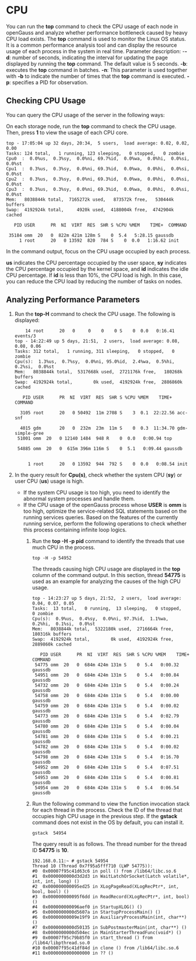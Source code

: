 # CPU<a name="EN-US_TOPIC_0289900497"></a>

You can run the  **top**  command to check the CPU usage of each node in openGauss and analyze whether performance bottleneck caused by heavy CPU load exists.
The **top** command is used to monitor the Linux OS status. It is a common performance analysis tool and can display the resource usage of each process in the system in real time.
Parameter description:
-**-d**: number of seconds, indicating the interval for updating the page displayed by running the **top** command. The default value is 5 seconds. **-b**: executes the **top** command in batches. **-n**: This parameter is used together with **-b** to indicate the number of times that the **top** command is executed. **-p**: specifies a PID for observation.

## Checking CPU Usage<a name="en-us_topic_0283136982_en-us_topic_0237121486_en-us_topic_0073253546_en-us_topic_0040046498_section5417561019132"></a>

You can query the CPU usage of the server in the following ways:

On each storage node, run the  **top**  command to check the CPU usage. Then, press  **1**  to view the usage of each CPU core.

```
top - 17:05:04 up 32 days, 20:34,  5 users,  load average: 0.02, 0.02, 0.00
Tasks: 124 total,   1 running, 123 sleeping,   0 stopped,   0 zombie
Cpu0  :  0.0%us,  0.3%sy,  0.0%ni, 69.7%id,  0.0%wa,  0.0%hi,  0.0%si,  0.0%st
Cpu1  :  0.3%us,  0.3%sy,  0.0%ni, 69.3%id,  0.0%wa,  0.0%hi,  0.0%si,  0.0%st
Cpu2  :  0.3%us,  0.3%sy,  0.0%ni, 69.3%id,  0.0%wa,  0.0%hi,  0.0%si,  0.0%st
Cpu3  :  0.3%us,  0.3%sy,  0.0%ni, 69.3%id,  0.0%wa,  0.0%hi,  0.0%si,  0.0%st
Mem:   8038844k total,  7165272k used,   873572k free,   530444k buffers
Swap:  4192924k total,     4920k used,  4188004k free,  4742904k cached

   PID USER      PR  NI  VIRT  RES  SHR S %CPU %MEM    TIME+  COMMAND                                                                                                                                                                      
                                                                                                                                                                   
 35184 omm  20   0  822m 421m 128m S    0  5.4   5:28.15 gaussdb                                                                                                                                                                       
     1 root      20   0 13592  820  784 S    0  0.0   1:16.62 init            
```

In the command output, focus on the CPU usage occupied by each process.

**us**  indicates the CPU percentage occupied by the user space,  **sy**  indicates the CPU percentage occupied by the kernel space, and  **id**  indicates the idle CPU percentage. If  **id**  is less than 10%, the CPU load is high. In this case, you can reduce the CPU load by reducing the number of tasks on nodes.

## Analyzing Performance Parameters<a name="en-us_topic_0283136982_en-us_topic_0237121486_en-us_topic_0073253546_en-us_topic_0040046498_section1965795485640"></a>

1.  Run the  **top-H**  command to check the CPU usage. The following is displayed:

    ```
        14 root      20   0     0    0    0 S    0  0.0   0:16.41 events/3                  
    top - 14:22:49 up 5 days, 21:51,  2 users,  load average: 0.08, 0.08, 0.06
    Tasks: 312 total,   1 running, 311 sleeping,   0 stopped,   0 zombie
    Cpu(s):  1.3%us,  0.7%sy,  0.0%ni, 95.0%id,  2.4%wa,  0.5%hi,  0.2%si,  0.0%st
    Mem:   8038844k total,  5317668k used,  2721176k free,   180268k buffers
    Swap:  4192924k total,        0k used,  4192924k free,  2886860k cached
    
       PID USER      PR  NI  VIRT  RES  SHR S %CPU %MEM    TIME+  COMMAND                  
                      
      3105 root      20   0 50492  11m 2708 S    3  0.1  22:22.56 acc-snf                   
                    
      4015 gdm       20   0  232m  23m  11m S    0  0.3  11:34.70 gdm-simple-gree           
     51001 omm  20   0 12140 1484  948 R    0  0.0   0:00.94 top                       
                    
     54885 omm  20   0  615m 396m 116m S    0  5.1   0:09.44 gaussdb                   
                      
                  
         1 root      20   0 13592  944  792 S    0  0.0   0:08.54 init          
    ```

2.  In the query result for  **Cpu\(s\)**, check whether the system CPU \(**sy**\) or user CPU \(**us**\) usage is high.
    -   If the system CPU usage is too high, you need to identify the abnormal system processes and handle them.
    -   If the CPU usage of the openGauss process whose  **USER**  is  **omm**  is too high, optimize the service-related SQL statements based on the running services queries. Based on the features of the currently running service, perform the following operations to check whether this process containing infinite loop logics.
        1.  Run the  **top -H  -p pid**  command to identify the threads that use much CPU in the process.

            ```
            top -H -p 54952
            ```

            The threads causing high CPU usage are displayed in the  **top**  column of the command output. In this section, thread  **54775**  is used as an example for analyzing the causes of the high CPU usage.

            ```
            top - 14:23:27 up 5 days, 21:52,  2 users,  load average: 0.04, 0.07, 0.05
            Tasks:  13 total,   0 running,  13 sleeping,   0 stopped,   0 zombie
            Cpu(s):  0.9%us,  0.4%sy,  0.0%ni, 97.3%id,  1.1%wa,  0.2%hi,  0.1%si,  0.0%st
            Mem:   8038844k total,  5322180k used,  2716664k free,   180316k buffers
            Swap:  4192924k total,        0k used,  4192924k free,  2889860k cached
            
               PID USER      PR  NI  VIRT  RES  SHR S %CPU %MEM    TIME+  COMMAND                  
             54775 omm  20   0  684m 424m 131m S    0  5.4   0:00.32 gaussdb                   
             54951 omm  20   0  684m 424m 131m S    0  5.4   0:00.84 gaussdb                   
             54732 omm  20   0  684m 424m 131m S    0  5.4   0:00.24 gaussdb                   
             54758 omm  20   0  684m 424m 131m S    0  5.4   0:00.00 gaussdb                   
             54759 omm  20   0  684m 424m 131m S    0  5.4   0:00.02 gaussdb                   
             54773 omm  20   0  684m 424m 131m S    0  5.4   0:02.79 gaussdb                   
             54780 omm  20   0  684m 424m 131m S    0  5.4   0:00.04 gaussdb                   
             54781 omm  20   0  684m 424m 131m S    0  5.4   0:00.21 gaussdb                   
             54782 omm  20   0  684m 424m 131m S    0  5.4   0:00.02 gaussdb                   
             54798 omm  20   0  684m 424m 131m S    0  5.4   0:16.70 gaussdb                   
             54952 omm  20   0  684m 424m 131m S    0  5.4   0:07.51 gaussdb                   
             54953 omm  20   0  684m 424m 131m S    0  5.4   0:00.81 gaussdb                   
             54954 omm  20   0  684m 424m 131m S    0  5.4   0:06.54 gaussdb                   
            ```

        2.  Run the following command to view the function invocation stack for each thread in the process. Check the ID of the thread that occupies high CPU usage in the previous step. If the  **gstack**  command does not exist in the OS by default, you can install it.

            ```
            gstack  54954
            ```

            The query result is as follows. The thread number for the thread ID  **54775**  is  **10**.

            ```
            192.168.0.11:~ # gstack 54954
            Thread 10 (Thread 0x7f95a5fff710 (LWP 54775)):
            #0  0x00007f95c41d63c6 in poll () from /lib64/libc.so.6
            #1  0x0000000000d3d2d3 in WaitLatchOrSocket(Latch volatile*, int, int, long) ()
            #2  0x000000000095ed25 in XLogPageRead(XLogRecPtr*, int, bool, bool) ()
            #3  0x000000000095f6dd in ReadRecord(XLogRecPtr*, int, bool) ()
            #4  0x000000000096aef0 in StartupXLOG() ()
            #5  0x0000000000d5607a in StartupProcessMain() ()
            #6  0x00000000009e19f9 in AuxiliaryProcessMain(int, char**) ()
            #7  0x0000000000d50135 in SubPostmasterMain(int, char**) ()
            #8  0x0000000000d504ec in MainStarterThreadFunc(void*) ()
            #9  0x00007f95c79b85f0 in start_thread () from /lib64/libpthread.so.0
            #10 0x00007f95c41df84d in clone () from /lib64/libc.so.6
            #11 0x0000000000000000 in ?? ()
            ```
